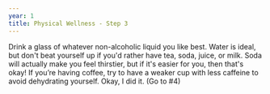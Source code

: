 ```yaml
---
year: 1
title: Physical Wellness - Step 3
---
```


Drink a glass of whatever non-alcoholic liquid you like best.
Water is ideal, but don't beat yourself up if you'd rather have tea, soda, juice, or milk. Soda will actually make you feel thirstier, but if it's easier for you, then that's okay! If you’re having coffee, try to have a weaker cup with less caffeine to avoid dehydrating yourself. 
Okay, I did it. (Go to #4)
